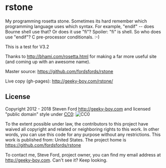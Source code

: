 # rstone
My programming rosetta stone.
Sometimes its hard remember which programming language uses which syntax.
For example, "endif" -- does Bourne shell use that?  Or does it use "fi"?
Spoiler: "fi" is shell.  So who does use "endif"?
C pre-processor conditionals.  :-)

This is a test for V3.2

Thanks to http://bhami.com/rosetta.html for making a far more useful site
(and coming up with an awesome name).

Master source: https://github.com/fordsfords/rstone

Live copy (gh-pages): http://geeky-boy.com/rstone/

## License

Copyright 2012 - 2018 Steven Ford http://geeky-boy.com and licensed
"public domain" style under
[CC0](http://creativecommons.org/publicdomain/zero/1.0/):
![CC0](https://licensebuttons.net/p/zero/1.0/88x31.png "CC0")

To the extent possible under law, the contributors to this project have
waived all copyright and related or neighboring rights to this work.
In other words, you can use this code for any purpose without any
restrictions.  This work is published from: United States.  The project home
is https://github.com/fordsfords/rstone

To contact me, Steve Ford, project owner, you can find my email address
at http://geeky-boy.com.  Can't see it?  Keep looking.
